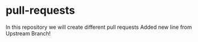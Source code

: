 # pull-requests
In this repository we will create different pull requests
Added new line from Upstream Branch!
